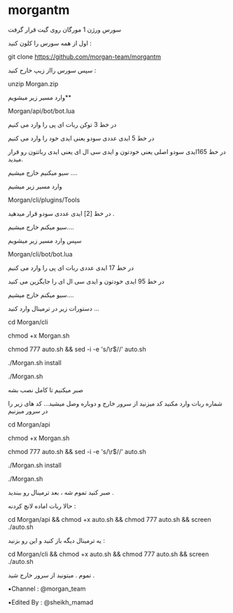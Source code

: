 # morgantm

سورس ورژن 1 مورگان روی گیت قرار گرفت


اول از همه سورس را کلون کنید :

git clone https://github.com/morgan-team/morgantm

 سپس سورس رااز زیپ خارح کنید :
 
unzip Morgan.zip

 وارد مسیر زیر میشویم**
 
Morgan/api/bot/bot.lua

 در خط 3 توکن ربات ای پی را وارد می کنیم
 
 در خط 5 ایدی عددی سودو یعنی ایدی خود را وارد می کنیم 
 
 در خط 165ایدی سودو اصلی یعنی خودتون و ایدی سی ال ای  یعنی ایدی رباتتون رو قرار میدید. 
 
سیو میکنیم‌ خارج میشیم‌ ....
 
وارد مسیر زیر میشیم

Morgan/cli/plugins/Tools

در خط [2] ایدی عددی سودو قرار میدهید .

سیو میکنم‌ خارج میشیم‌....

سپس وارد مسیر زیر میشویم 

Morgan/cli/bot/bot.lua

در خط 17 ایدی عددی ربات ای پی را وارد می کنیم 

در خط 95 ایدی خودتون و ایدی سی ال ای را جایگزین می کنید

سیو میکنم‌ خارج میشیم‌....

 دستورات زیر در ترمینال وارد کنید ...
 
cd Morgan/cli

chmod +x Morgan.sh

chmod 777 auto.sh && sed -i -e 's/\r$//' auto.sh

./Morgan.sh install 

 ./Morgan.sh

صبر میکنیم تا کامل نصب بشه 

شماره ربات وارد مکنید کد میزنید‌
از سرور خارج و دوباره وصل میشید...
کد های زیر را در سرور میزنیم 

cd Morgan/api

chmod +x Morgan.sh

chmod 777 auto.sh && sed -i -e 's/\r$//' auto.sh

./Morgan.sh install

./Morgan.sh

صبر کنید تموم شه ، بعد ترمینال رو ببندید .

حالا ربات اماده لانچ کردنه :

cd Morgan/api && chmod +x auto.sh && chmod 777 auto.sh && screen ./auto.sh

یه ترمینال دیگه باز کنید و این رو بزنید : 

cd Morgan/cli && chmod +x auto.sh && chmod 777 auto.sh && screen ./auto.sh 

تموم . میتونید از سرور خارج شید .

▪️Channel : @morgan_team

▪️Edited By : @sheikh_mamad

